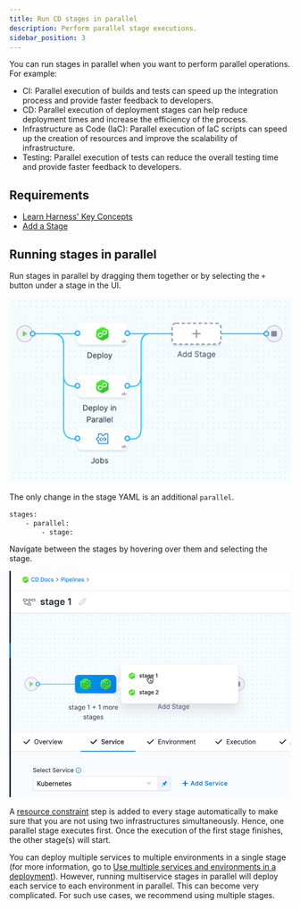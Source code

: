 ```yaml
---
title: Run CD stages in parallel
description: Perform parallel stage executions.
sidebar_position: 3
---
```


You can run stages in parallel when you want to perform parallel operations. For example:

- CI: Parallel execution of builds and tests can speed up the integration process and provide faster feedback to developers.
- CD: Parallel execution of deployment stages can help reduce deployment times and increase the efficiency of the process.
- Infrastructure as Code (IaC): Parallel execution of IaC scripts can speed up the creation of resources and improve the scalability of infrastructure.
- Testing: Parallel execution of tests can reduce the overall testing time and provide faster feedback to developers.

## Requirements

* [Learn Harness' Key Concepts](../../getting-started/learn-harness-key-concepts.md)
* [Add a Stage](add-a-stage.md)

## Running stages in parallel

Run stages in parallel by dragging them together or by selecting the `+` button under a stage in the UI. 

![](./static/add-a-stage-57.png)

The only change in the stage YAML is an additional `parallel`. 

```
stages:
    - parallel:
        - stage: 
```

Navigate between the stages by hovering over them and selecting the stage.

![](./static/run-stages-in-parallel.png)

A [resource constraint](../../continuous-delivery/manage-deployments/deployment-resource-constraints.md) step is added to every stage automatically to make sure that you are not using two infrastructures simultaneously. Hence, one parallel stage executes first. Once the execution of the first stage finishes, the other stage(s) will start.

You can deploy multiple services to multiple environments in a single stage (for more information, go to [Use multiple services and environments in a deployment](https://developer.harness.io/docs/continuous-delivery/cd-deployments-category/multiserv-multienv/)). However, running multiservice stages in parallel will deploy each service to each environment in parallel. This can become very complicated. For such use cases, we recommend using multiple stages.

